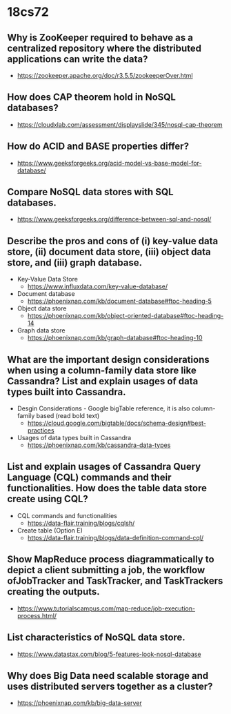 # 18cs72
## Why is ZooKeeper required to behave as a centralized repository where the distributed applications can write the data?
* https://zookeeper.apache.org/doc/r3.5.5/zookeeperOver.html

## How does CAP theorem hold in NoSQL databases?
* https://cloudxlab.com/assessment/displayslide/345/nosql-cap-theorem

## How do ACID and BASE properties differ?
* https://www.geeksforgeeks.org/acid-model-vs-base-model-for-database/

## Compare NoSQL data stores with SQL databases.
* https://www.geeksforgeeks.org/difference-between-sql-and-nosql/

## Describe the pros and cons of (i) key-value data store, (ii) document data store, (iii) object data store, and (iii) graph database.
* Key-Value Data Store
	- https://www.influxdata.com/key-value-database/
* Document database
	- https://phoenixnap.com/kb/document-database#ftoc-heading-5
* Object data store
	- https://phoenixnap.com/kb/object-oriented-database#ftoc-heading-14
* Graph data store
	- https://phoenixnap.com/kb/graph-database#ftoc-heading-10

## What are the important design considerations when using a column-family data store like Cassandra? List and explain usages of data types built into Cassandra.
* Desgin Considerations - Google bigTable reference, it is also column-family based (read bold text)
	- https://cloud.google.com/bigtable/docs/schema-design#best-practices
* Usages of data types built in Cassandra
	- https://phoenixnap.com/kb/cassandra-data-types

## List and explain usages of Cassandra Query Language (CQL) commands and their functionalities. How does the table data store create using CQL?
* CQL commands and functionalities
	- https://data-flair.training/blogs/cqlsh/
* Create table (Option E)
	- https://data-flair.training/blogs/data-definition-command-cql/

## Show MapReduce process diagrammatically to depict a client submitting a job, the workflow  ofJobTracker and TaskTracker, and TaskTrackers creating the outputs.
- https://www.tutorialscampus.com/map-reduce/job-execution-process.html/

## List characteristics of NoSQL data store.
- https://www.datastax.com/blog/5-features-look-nosql-database

## Why does Big Data need scalable storage and uses distributed servers together as a cluster?
- https://phoenixnap.com/kb/big-data-server
